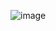 ![image](https://user-images.githubusercontent.com/86491435/138013091-245375b9-b350-4f9d-8a71-2ac200ea57ce.png)


